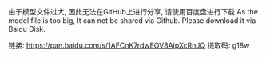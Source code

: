 由于模型文件过大, 因此无法在GitHub上进行分享, 请使用百度盘进行下载
As the model file is too big, It can not be shared via Github. Please download it via Baidu Disk.

链接: https://pan.baidu.com/s/1AFCnK7rdwEOV8AipXcRnJQ 提取码: g18w